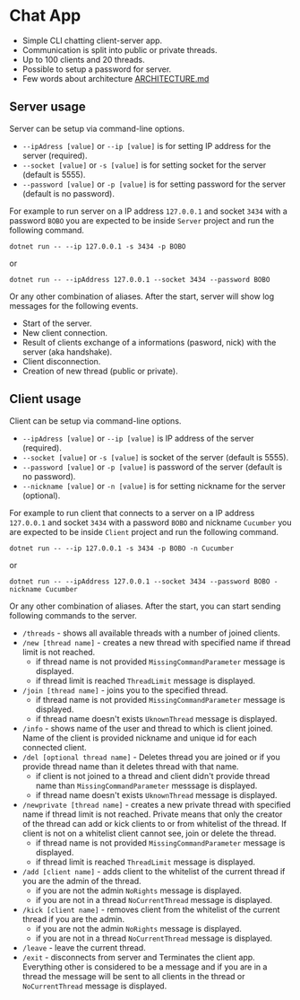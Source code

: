 # Chat App

 - Simple CLI chatting client-server app.
 - Communication is split into public or private threads.
 - Up to 100 clients and 20 threads.
 - Possible to setup a password for server.
 - Few words about architecture [ARCHITECTURE.md](./ARCHITECTURE.md)

## Server usage

Server can be setup via command-line options.
 - `--ipAdress [value]` or `--ip [value]` is for setting IP address for the
   server (required).
 - `--socket [value]` or `-s [value]` is for setting socket for the server
   (default is 5555).
 - `--password [value]` or `-p [value]` is for setting password for the server
   (default is no password).

For example to run server on a IP address `127.0.0.1` and socket `3434` with a
password `BOBO` you are expected to be inside `Server` project and run the
following command.

`dotnet run -- --ip 127.0.0.1 -s 3434 -p BOBO`

or

`dotnet run -- --ipAddress 127.0.0.1 --socket 3434 --password BOBO`

Or any other combination of aliases. After the start, server will show log
messages for the following events.
 - Start of the server.
 - New client connection.
 - Result of clients exchange of a informations (pasword, nick) with the server
   (aka handshake).
 - Client disconnection.
 - Creation of new thread (public or private).


## Client usage

Client can be setup via command-line options.
 - `--ipAdress [value]` or `--ip [value]` is IP address of the
   server (required).
 - `--socket [value]` or `-s [value]` is socket of the server
   (default is 5555).
 - `--password [value]` or `-p [value]` is password of the server
   (default is no password).
 - `--nickname [value]` or `-n [value]` is for setting nickname for the server
   (optional).

For example to run client that connects to a server on a IP address `127.0.0.1`
and socket `3434` with a password `BOBO` and nickname `Cucumber` you are
expected to be inside `Client` project and run the following command.

`dotnet run -- --ip 127.0.0.1 -s 3434 -p BOBO -n Cucumber`

or 

`dotnet run -- --ipAddress 127.0.0.1 --socket 3434 --password BOBO -nickname Cucumber`

Or any other combination of aliases. After the start, you can start sending
following commands to the server.
 - `/threads` - shows all available threads with a number of joined clients.
 - `/new [thread name]` - creates a new thread with specified name if thread
   limit is not reached.
   - if thread name is not provided `MissingCommandParameter` message is
     displayed.
   - if thread limit is reached `ThreadLimit` message is displayed.
 - `/join [thread name]` - joins you to the specified thread.
   - if thread name is not provided `MissingCommandParameter` message is
     displayed.
   - if thread name doesn't exists `UknownThread` message is displayed.
 - `/info` - shows name of the user and thread to which is client joined. Name
   of the client is provided nickname and unique id for each connected client.
 - `/del [optional thread name]` - Deletes thread you are joined or if you
   provide thread name than it deletes thread with that name.
   - if client is not joined to a thread and client didn't provide thread name
     than `MissingCommandParameter` messsage is displayed.
   - if thread name doesn't exists `UknownThread` message is displayed.
 - `/newprivate [thread name]` - creates a new private thread with specified
   name if thread limit is not reached. Private means that only the creator of
   the thread can add or kick clients to or from whitelist of the thread. If
   client is not on a whitelist client cannot see, join or delete the thread.
   - if thread name is not provided `MissingCommandParameter` message is
     displayed.
   - if thread limit is reached `ThreadLimit` message is displayed.
 - `/add [client name]` - adds client to the whitelist of the current thread if
   you are the admin of the thread.
   - if you are not the admin `NoRights` message is displayed.
   - if you are not in a thread `NoCurrentThread` message is displayed.
 - `/kick [client name]` - removes client from the whitelist of the current
   thread if you are the admin.
   - if you are not the admin `NoRights` message is displayed.
   - if you are not in a thread `NoCurrentThread` message is displayed.
 - `/leave` - leave the current thread.
 - `/exit` - disconnects from server and Terminates the client app.
Everything other is considered to be a message and if you are in a thread the
message will be sent to all clients in the thread or `NoCurrentThread` message
is displayed.
